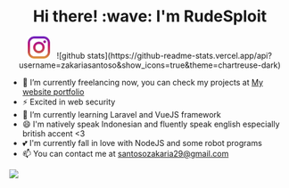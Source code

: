<h1 align='center'> Hi there! :wave: I'm RudeSploit</h1>
<p align='center'>
<a href="https://instagram.com/ini.arga"><img height="40" src="https://github.com/ArugaZ/ArugaZ/blob/main/images/instagram.svg?raw=true"></a>&nbsp;&nbsp;
![github stats](https://github-readme-stats.vercel.app/api?username=zakariasantoso&show_icons=true&theme=chartreuse-dark) 
</p>

- 🔭 I’m currently freelancing now, you can check my projects at <a href="https://zakariasantoso.github.io/">My website portfolio</a>
- ⚡ Excited in web security
- 🌱 I’m currently learning Laravel and VueJS framework
- 😄 I'm natively speak Indonesian and fluently speak english especially british accent <3 
- 💕 I'm currently fall in love with NodeJS and some robot programs
- 📫 You can contact me at santosozakaria29@gmail.com
<img src="https://github-readme-stats.vercel.app/api/top-langs/?username=zakariasantoso&theme=react&hide=issues">
